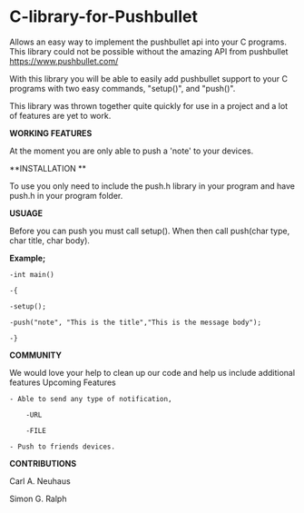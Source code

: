 C-library-for-Pushbullet
========================

Allows an easy way to implement the pushbullet api into your C programs.
This library could not be possible without the amazing API from pushbullet https://www.pushbullet.com/

With this library you will be able to easily add pushbullet support to your C programs with two easy commands, "setup()", and "push()".

This library was thrown together quite quickly for use in a project and a lot of features are yet to work. 

**WORKING FEATURES**

At the moment you are only able to push a 'note' to your devices.

**INSTALLATION **

To use you only need to include the push.h library in your program and have push.h in your program folder.

**USUAGE**

Before you can push you must call setup().
When then call push(char type, char title, char body). 

**Example;**

	-int main()

	-{

	-setup();

	-push("note", "This is the title","This is the message body");
	
	-}

**COMMUNITY**

We would love your help to clean up our code and help us include additional features
Upcoming Features

	- Able to send any type of notification,
	
		-URL
		
		-FILE
	
	- Push to friends devices.

**CONTRIBUTIONS**

Carl A. Neuhaus

Simon G. Ralph
